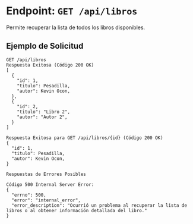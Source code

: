 # Endpoint: `GET /api/libros`

Permite recuperar la lista de todos los libros disponibles.

## Ejemplo de Solicitud
```http
GET /api/libros
Respuesta Exitosa (Código 200 OK)
[
  {
    "id": 1,
    "titulo": Pesadilla,
    "autor": Kevin Ocon,
  },
  {
    "id": 2,
    "titulo": "Libro 2",
    "autor": "Autor 2",
  }
]

Respuesta Exitosa para GET /api/libros/{id} (Código 200 OK)
{
  "id": 1,
  "titulo": Pesadilla,
  "autor": Kevin Ocon,
}

Respuestas de Errores Posibles

Código 500 Internal Server Error:
{
  "errno": 500,
  "error": "internal_error",
  "error_description": "Ocurrió un problema al recuperar la lista de libros o al obtener información detallada del libro."
}